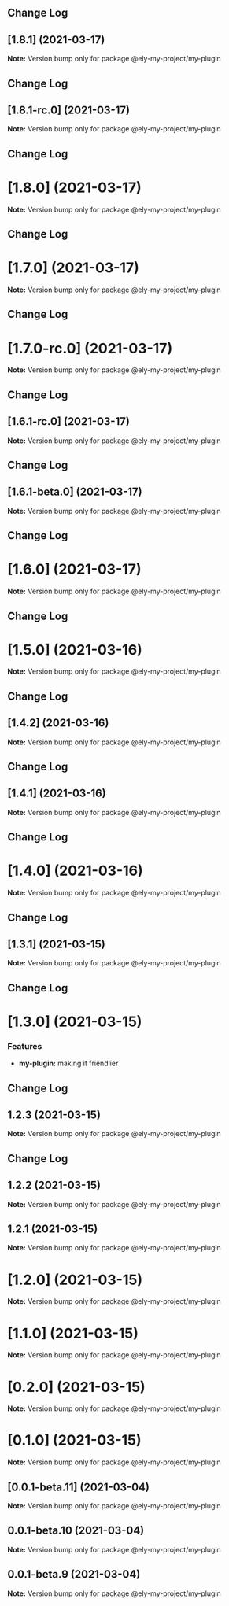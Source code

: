 ## Change Log 
## [1.8.1] (2021-03-17)

**Note:** Version bump only for package @ely-my-project/my-plugin





## Change Log 
## [1.8.1-rc.0] (2021-03-17)

**Note:** Version bump only for package @ely-my-project/my-plugin





## Change Log 
# [1.8.0] (2021-03-17)

**Note:** Version bump only for package @ely-my-project/my-plugin





## Change Log 
# [1.7.0] (2021-03-17)

**Note:** Version bump only for package @ely-my-project/my-plugin





## Change Log 
# [1.7.0-rc.0] (2021-03-17)

**Note:** Version bump only for package @ely-my-project/my-plugin





## Change Log 
## [1.6.1-rc.0] (2021-03-17)

**Note:** Version bump only for package @ely-my-project/my-plugin





## Change Log 
## [1.6.1-beta.0] (2021-03-17)

**Note:** Version bump only for package @ely-my-project/my-plugin





## Change Log 
# [1.6.0] (2021-03-17)

**Note:** Version bump only for package @ely-my-project/my-plugin





## Change Log 
# [1.5.0] (2021-03-16)

**Note:** Version bump only for package @ely-my-project/my-plugin





## Change Log 
## [1.4.2] (2021-03-16)

**Note:** Version bump only for package @ely-my-project/my-plugin





## Change Log 
## [1.4.1] (2021-03-16)

**Note:** Version bump only for package @ely-my-project/my-plugin





## Change Log 
# [1.4.0] (2021-03-16)

**Note:** Version bump only for package @ely-my-project/my-plugin





## Change Log 
## [1.3.1] (2021-03-15)

**Note:** Version bump only for package @ely-my-project/my-plugin





## Change Log 
# [1.3.0] (2021-03-15)


### Features

* **my-plugin:** making it friendlier 





## Change Log 
## 1.2.3 (2021-03-15)

**Note:** Version bump only for package @ely-my-project/my-plugin





## Change Log 
## 1.2.2 (2021-03-15)

**Note:** Version bump only for package @ely-my-project/my-plugin





## 1.2.1 (2021-03-15)

**Note:** Version bump only for package @ely-my-project/my-plugin





# [1.2.0] (2021-03-15)

**Note:** Version bump only for package @ely-my-project/my-plugin





# [1.1.0] (2021-03-15)

**Note:** Version bump only for package @ely-my-project/my-plugin





# [0.2.0] (2021-03-15)

**Note:** Version bump only for package @ely-my-project/my-plugin





# [0.1.0] (2021-03-15)

**Note:** Version bump only for package @ely-my-project/my-plugin





## [0.0.1-beta.11] (2021-03-04)

**Note:** Version bump only for package @ely-my-project/my-plugin





## 0.0.1-beta.10 (2021-03-04)

**Note:** Version bump only for package @ely-my-project/my-plugin





## 0.0.1-beta.9 (2021-03-04)

**Note:** Version bump only for package @ely-my-project/my-plugin
